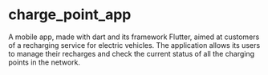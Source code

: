 # charge_point_app

A mobile app, made with dart and its framework Flutter, aimed at customers of a recharging service for electric vehicles. The application allows its users to manage their recharges and check the current status of all the charging points in the network.
